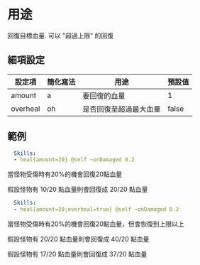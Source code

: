 用途
==============

回復目標血量. 可以 "超過上限" 的回復

細項設定
----------

| 設定項 | 簡化寫法 | 用途 | 預設值 |
|------------|---------|-------------------|---------|
| amount | a   | 要回復的血量  | 1   |
| overheal | oh  | 是否回復至超過最大血量 | false   |

範例
--------
```yml
  Skills:
  - heal{amount=20} @self ~onDamaged 0.2
```
當怪物受傷時有20%的機會回復20點血量

假設怪物有 10/20 點血量則會回復成 20/20 點血量

```yml
  Skills:
  - heal{amount=20;overheal=true} @self ~onDamaged 0.2
```
當怪物受傷時有20%的機會回復20點血量，但會恢復到上限以上

假設怪物有 20/20 點血量則會回復成 40/20 點血量

假設怪物有 17/20 點血量則會回復成 37/20 點血量